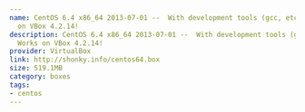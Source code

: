 ```yaml
---
name: CentOS 6.4 x86_64 2013-07-01 --  With development tools (gcc, etc...). Works
  on VBox 4.2.14!
description: CentOS 6.4 x86_64 2013-07-01 --  With development tools (gcc, etc...).
  Works on VBox 4.2.14!
provider: VirtualBox
link: http://shonky.info/centos64.box
size: 519.1MB
category: boxes
tags:
- centos
---
```

